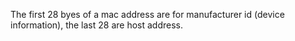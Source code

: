 
The first 28 byes of a mac address are for manufacturer id (device information), the last 28 are host address.


